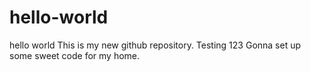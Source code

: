 # hello-world
hello world
This is my new github repository.
Testing 123
Gonna set up some sweet code for my home.
